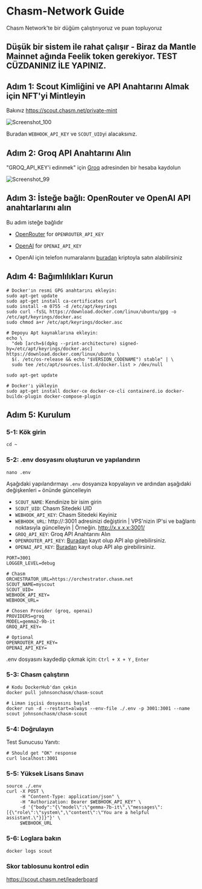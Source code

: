 # Chasm-Network Guide

Chasm Network'te bir düğüm çalıştırıyoruz ve puan topluyoruz

## Düşük bir sistem ile rahat çalışır - Biraz da Mantle Mainnet ağında Feelik token gerekiyor. TEST CÜZDANINIZ İLE YAPINIZ.

## Adım 1: Scout Kimliğini ve API Anahtarını Almak için NFT'yi Mintleyin
Bakınız https://scout.chasm.net/private-mint

![Screenshot_100](https://github.com/user-attachments/assets/76c84ff6-656f-4c61-9420-fb345e0a6040)


Buradan `WEBHOOK_API_KEY` ve `SCOUT_UID`yi alacaksınız.

## Adım 2: Groq API Anahtarını Alın
"GROQ_API_KEY'i edinmek" için [Groq](https://console.groq.com/keys) adresinden bir hesaba kaydolun

![Screenshot_99](https://github.com/user-attachments/assets/d7eb8406-cea3-4cec-a66c-006872aca31d)

## Adım 3: İsteğe bağlı: OpenRouter ve OpenAI API anahtarlarını alın
Bu adım isteğe bağlıdır
- [OpenRouter](https://openrouter.ai/) for `OPENROUTER_API_KEY`

- [OpenAI](https://platform.openai.com/api-keys) for `OPENAI_API_KEY`

- OpenAI için telefon numaralarını [buradan](https://smspva.com/?ref=724518) kriptoyla satın alabilirsiniz
  
## Adım 4: Bağımlılıkları Kurun
```console
# Docker'ın resmi GPG anahtarını ekleyin:
sudo apt-get update
sudo apt-get install ca-certificates curl
sudo install -m 0755 -d /etc/apt/keyrings
sudo curl -fsSL https://download.docker.com/linux/ubuntu/gpg -o /etc/apt/keyrings/docker.asc
sudo chmod a+r /etc/apt/keyrings/docker.asc

# Depoyu Apt kaynaklarına ekleyin:
echo \
  "deb [arch=$(dpkg --print-architecture) signed-by=/etc/apt/keyrings/docker.asc] https://download.docker.com/linux/ubuntu \
  $(. /etc/os-release && echo "$VERSION_CODENAME") stable" | \
  sudo tee /etc/apt/sources.list.d/docker.list > /dev/null

sudo apt-get update

# Docker'ı yükleyin
sudo apt-get install docker-ce docker-ce-cli containerd.io docker-buildx-plugin docker-compose-plugin
```

## Adım 5: Kurulum
### 5-1: Kök girin
```console
cd ~
```

### 5-2: .env dosyasını oluşturun ve yapılandırın
```console
nano .env
```

Aşağıdaki yapılandırmayı `.env` dosyanıza kopyalayın ve ardından aşağıdaki değişkenleri `=` önünde güncelleyin
- `SCOUT_NAME`: Kendinize bir isim girin
- `SCOUT_UID`: Chasm Sitedeki UID
- `WEBHOOK_API_KEY`: Chasm Sitedeki Keyiniz
- `WEBHOOK_URL`: http://<ip>:3001 adresinizi değiştirin | VPS'nizin IP'si ve bağlantı noktasıyla güncelleyin | Örneğin. http://x.x.x.x:3001/
- `GROQ_API_KEY`: Groq API Anahtarını Alın
- `OPENROUTER_API_KEY`: [Buradan](https://openrouter.ai/settings/keys) kayıt olup API alıp girebilirsiniz.
- `OPENAI_API_KEY`: [Buradan](https://platform.openai.com/api-keys) kayıt olup API alıp girebilirsiniz.
```console
PORT=3001
LOGGER_LEVEL=debug

# Chasm
ORCHESTRATOR_URL=https://orchestrator.chasm.net
SCOUT_NAME=myscout
SCOUT_UID=
WEBHOOK_API_KEY=
WEBHOOK_URL=

# Chosen Provider (groq, openai)
PROVIDERS=groq
MODEL=gemma2-9b-it
GROQ_API_KEY=

# Optional
OPENROUTER_API_KEY=
OPENAI_API_KEY=
```
.env dosyasını kaydedip çıkmak için: `Ctrl + X + Y` , `Enter`

### 5-3: Chasm çalıştırın
```console
# Kodu DockerHub'dan çekin
docker pull johnsonchasm/chasm-scout

# Liman işçisi dosyasını başlat
docker run -d --restart=always --env-file ./.env -p 3001:3001 --name scout johnsonchasm/chasm-scout
```

### 5-4: Doğrulayın
Test Sunucusu Yanıtı:
```console
# Should get "OK" response
curl localhost:3001
```

### 5-5: Yüksek Lisans Sınavı
```console
source ./.env
curl -X POST \
     -H "Content-Type: application/json" \
     -H "Authorization: Bearer $WEBHOOK_API_KEY" \
     -d '{"body":"{\"model\":\"gemma-7b-it\",\"messages\":[{\"role\":\"system\",\"content\":\"You are a helpful assistant.\"}]}"}' \
     $WEBHOOK_URL
```

### 5-6: Loglara bakın
```console
docker logs scout
```

### Skor tablosunu kontrol edin
https://scout.chasm.net/leaderboard

